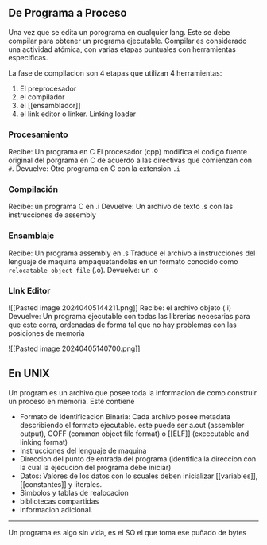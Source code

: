 ## De Programa a Proceso

Una vez que se edita un porograma en cualquier lang. Este se debe compilar para obtener un programa ejecutable. Compilar es considerado una actividad atómica, con varias etapas puntuales con herramientas especificas.

La fase de compilacion son 4 etapas que utilizan 4 herramientas:
1. El preprocesador
2. el compilador 
3. el [[ensamblador]]
4. el link editor o linker. Linking loader

### Procesamiento
Recibe: Un programa en C
El procesador (cpp) modifica el codigo fuente original del porgrama en C de acuerdo a las directivas que comienzan con `#`. 
Devuelve: Otro programa en C con la extension `.i`

### Compilación 
Recibe: un programa C en .i
Devuelve: Un archivo de texto .s con las instrucciones de assembly

### Ensamblaje 
Recibe: Un programa assembly en .s
Traduce el archivo a instrucciones del lenguaje de maquina empaquetandolas en un formato conocido como `relocatable object file` (.o). 
Devuelve: un .o

### LInk Editor 
![[Pasted image 20240405144211.png]]
Recibe: el archivo objeto (.i)
Devuelve: Un programa ejecutable con todas las librerias necesarias para que este corra, ordenadas de forma tal que no hay problemas con las posiciones de memoria


![[Pasted image 20240405140700.png]]

## En UNIX 
Un program es un archivo que posee toda la informacion de como construir un proceso en memoria. Este contiene 
- Formato de Identificacion Binaria: Cada archivo posee metadata describiendo el formato ejecutable. este puede ser a.out (assembler output), COFF (common object file format) o [[ELF]] (excecutable and linking format)
- Instrucciones del lenguaje de maquina
- Direccion del punto de entrada del programa (identifica la direccion con la cual la ejecucion del programa debe iniciar)
- Datos: Valores de los datos con lo scuales deben inicializar [[variables]], [[constantes]] y literales.
- Simbolos y tablas de realocacion
- bibliotecas compartidas
- informacion adicional.


---

Un programa es algo sin vida, es el SO el que toma ese puñado de bytes 